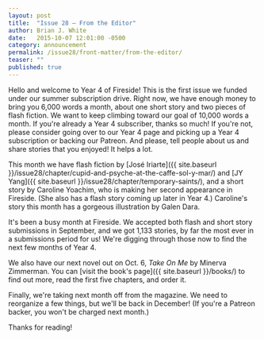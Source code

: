 ```yaml
---
layout: post
title:  "Issue 28 — From the Editor"
author: Brian J. White
date:   2015-10-07 12:01:00 -0500
category: announcement
permalink: /issue28/front-matter/from-the-editor/
teaser: ""
published: true
---
```


Hello and welcome to Year 4 of Fireside! This is the first issue we funded under our summer subscription drive. Right now, we have enough money to bring you 6,000 words a month, about one short story and two pieces of flash fiction. We want to keep climbing toward our goal of 10,000 words a month. If you're already a Year 4 subscriber, thanks so much! If you're not, please consider going over to our Year 4 page and picking up a Year 4 subscription or backing our Patreon. And please, tell people about us and share stories that you enjoyed! It helps a lot.

This month we have flash fiction by [José Iriarte]({{ site.baseurl }}/issue28/chapter/cupid-and-psyche-at-the-caffe-sol-y-mar/) and [JY Yang]({{ site.baseurl }}/issue28/chapter/temporary-saints/), and a short story by Caroline Yoachim, who is making her second appearance in Fireside. (She also has a flash story coming up later in Year 4.) Caroline's story this month has a gorgeous illustration by Galen Dara.

It's been a busy month at Fireside. We accepted both flash and short story submissions in September, and we got 1,133 stories, by far the most ever in a submissions period for us! We're digging through those now to find the next few months of Year 4.

We also have our next novel out on Oct. 6, _Take On Me_ by Minerva Zimmerman. You can [visit the book's page]({{ site.baseurl }}/books/) to find out more, read the first five chapters, and order it.

Finally, we're taking next month off from the magazine. We need to reorganize a few things, but we'll be back in December! (If you're a Patreon backer, you won't be charged next month.)

Thanks for reading!
